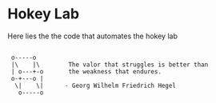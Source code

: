 # Hokey Lab
Here lies the the code that automates the hokey lab

```

 o-----o
 |\    |\        The valor that struggles is better than
 | o---+-o       the weakness that endures.
 o-+---o |
  \|    \|      - Georg Wilhelm Friedrich Hegel
   o-----o

```

